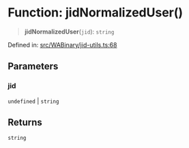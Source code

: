 # Function: jidNormalizedUser()

> **jidNormalizedUser**(`jid`): `string`

Defined in: [src/WABinary/jid-utils.ts:68](https://github.com/Fokusdotid/Baileys/blob/3623833a320f5e60f370ef835f3de341453290f5/src/WABinary/jid-utils.ts#L68)

## Parameters

### jid

`undefined` | `string`

## Returns

`string`
